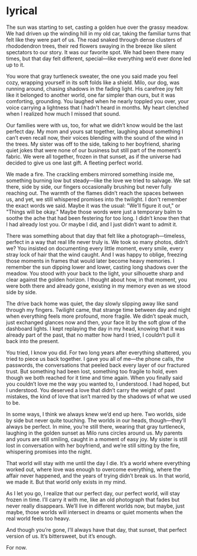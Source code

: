 # lyrical

The sun was starting to set, casting a golden hue over the grassy meadow. We had driven up the winding hill in my old car, taking the familiar turns that felt like they were part of us. The road snaked through dense clusters of rhododendron trees, their red flowers swaying in the breeze like silent spectators to our story. It was our favorite spot. We had been there many times, but that day felt different, special—like everything we’d ever done led up to it.

You wore that gray turtleneck sweater, the one you said made you feel cozy, wrapping yourself in its soft folds like a shield. Milo, our dog, was running around, chasing shadows in the fading light. His carefree joy felt like it belonged to another world, one far simpler than ours, but it was comforting, grounding. You laughed when he nearly toppled you over, your voice carrying a lightness that I hadn't heard in months. My heart clenched when I realized how much I missed that sound.

Our families were with us, too, for what we didn’t know would be the last perfect day. My mom and yours sat together, laughing about something I can’t even recall now, their voices blending with the sound of the wind in the trees. My sister was off to the side, talking to her boyfriend, sharing quiet jokes that were none of our business but still part of the moment’s fabric. We were all together, frozen in that sunset, as if the universe had decided to give us one last gift. A fleeting perfect world.

We made a fire. The crackling embers mirrored something inside me, something burning low but steady—like the love we tried to salvage. We sat there, side by side, our fingers occasionally brushing but never fully reaching out. The warmth of the flames didn’t reach the spaces between us, and yet, we still whispered promises into the twilight. I don't remember the exact words we said. Maybe it was the usual: "We’ll figure it out," or "Things will be okay." Maybe those words were just a temporary balm to soothe the ache that had been festering for too long. I didn’t know then that I had already lost you. Or maybe I did, and I just didn’t want to admit it.

There was something about that day that felt like a photograph—timeless, perfect in a way that real life never truly is. We took so many photos, didn’t we? You insisted on documenting every little moment, every smile, every stray lock of hair that the wind caught. And I was happy to oblige, freezing those moments in frames that would later become heavy memories. I remember the sun dipping lower and lower, casting long shadows over the meadow. You stood with your back to the light, your silhouette sharp and clear against the golden horizon. I thought about how, in that moment, you were both there and already gone, existing in my memory even as we stood side by side.

The drive back home was quiet, the day slowly slipping away like sand through my fingers. Twilight came, that strange time between day and night when everything feels more profound, more fragile. We didn’t speak much, just exchanged glances now and then, your face lit by the soft glow of the dashboard lights. I kept replaying the day in my head, knowing that it was already part of the past, that no matter how hard I tried, I couldn’t pull it back into the present.

You tried, I know you did. For two long years after everything shattered, you tried to piece us back together. I gave you all of me—the phone calls, the passwords, the conversations that peeled back every layer of our fractured trust. But something had been lost, something too fragile to hold, even though we both reached for it time and time again. When you finally said you couldn’t love me the way you wanted to, I understood. I had hoped, but I understood. You deserved a love that didn’t carry the weight of past mistakes, the kind of love that isn’t marred by the shadows of what we used to be.

In some ways, I think we always knew we’d end up here. Two worlds, side by side but never quite touching. The worlds in our heads, though—they’ll always be perfect. In mine, you’re still there, wearing that gray turtleneck, laughing in the golden sunset as Milo runs circles around us. My parents and yours are still smiling, caught in a moment of easy joy. My sister is still lost in conversation with her boyfriend, and we’re still sitting by the fire, whispering promises into the night. 

That world will stay with me until the day I die. It’s a world where everything worked out, where love was enough to overcome everything, where the affair never happened, and the years of trying didn’t break us. In that world, we made it. But that world only exists in my mind.

As I let you go, I realize that our perfect day, our perfect world, will stay frozen in time. I’ll carry it with me, like an old photograph that fades but never really disappears. We’ll live in different worlds now, but maybe, just maybe, those worlds will intersect in dreams or quiet moments when the real world feels too heavy. 

And though you’re gone, I’ll always have that day, that sunset, that perfect version of us. It’s bittersweet, but it’s enough. 

For now.